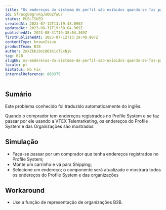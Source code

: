 ```yaml
---
title: "Os endereços do sistema de perfil são exibidos quando se faz passar por uma pessoa usando a VTEX Telemarketing"
id: 5fFacgD8grxKqJoOO2fwU7
status: PUBLISHED
createdAt: 2023-07-12T13:19:48.090Z
updatedAt: 2023-08-31T19:38:04.369Z
publishedAt: 2023-08-31T19:38:04.369Z
firstPublishedAt: 2023-07-12T13:19:48.807Z
contentType: knownIssue
productTeam: B2B
author: 2mXZkbi0oi061KicTExNjo
tag: B2B
slugEN: os-enderecos-do-sistema-de-perfil-sao-exibidos-quando-se-faz-passar-por-uma-pessoa-usando-a-vtex-telemarketing
locale: pt
kiStatus: No Fix
internalReference: 860375
---
```


## Sumário

<div class="alert alert-info">
  <p>Este problema conhecido foi traduzido automaticamente do inglês.</p>
</div>


Quando o comprador tem endereços registrados no Profile System e se faz passar por ele usando a VTEX Telemarketing, os endereços do Profile System e das Organizações são mostrados

## Simulação



- Faça-se passar por um comprador que tenha endereços registrados no Profile System;
- Monte um carrinho e vá para Shipping;
- Selecione um endereço; o componente será atualizado e mostrará todos os endereços do Profile System e das organizações

## Workaround



- Use a função de representação de organizações B2B.



